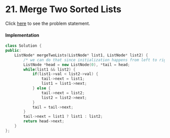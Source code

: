 # 21. Merge Two Sorted Lists
Click [here](https://leetcode.com/problems/merge-two-sorted-lists/description/) to see the problem statement.   

#### Implementation
```cpp
class Solution {
public:
    ListNode* mergeTwoLists(ListNode* list1, ListNode* list2) {
        /* we can do that since initialization happens from left to right */
        ListNode *head = new ListNode(0), *tail = head;
        while(list1 && list2) {
            if(list1->val < list2->val) {
                tail->next = list1;
                list1 = list1->next;
            } else {
                tail->next = list2;
                list2 = list2->next;
            }
            tail = tail->next;
        }
        tail->next = list1 ? list1 : list2;
        return head->next;
    }
};
```
